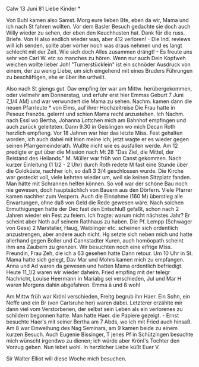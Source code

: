  Calw 13 Juni 81
Liebe Kinder <Marie>*

Von Buhl kamen also Samst. Morg eure lieben Bfe, eben da wir, Mama und ich nach St fahren wollten. Vor dem Basler Besuch gedachte sie doch auch Willy wieder zu sehen, der eben den Keuchhusten hat. Dank für die russ. Briefe. Von H also endlich wieder was, aber 412 verloren! - Die Ind. reviews will ich senden, sollte aber vorher noch was draus nehmen und es langt schlecht mit der Zeit. Wie sich doch Alles zusammen drängt! - Es freute uns sehr von Carl W. etc so manches zu hören. Wenn nur auch Dein Kopfweh weichen wollte lieber Joh! "Turnerstücklein" ist ein schnöder Ausdruck von einem, der zu wenig Liebe, um sich eingehend mit eines Bruders Führungen zu beschäftigen, ehe er über ihn urtheilt.

Also nach St giengs gut. Dav empfing (er war am Mittw. herübergekommen, oder vielmehr am Donnerstag, und erfuhr erst hier Emmas Geburt 7 Juni 7_1/4 AM) und war verwundert die Mama zu sehen. Nachm. kamen dann die neuen Pfarrleute <Mohr>* von Elms, auf ihrer Hochzeitreise Die Frau hatte in Peseux französ. gelernt und schien Mama recht anzustehen. Ich Nachm. nach Essl wo Bertha, Johanna Lottchen mich am Bahnhof empfingen und auch zurück geleiteten. Dann 9.30 in Geislingen wo mich Decan Roth herzlich empfieng. Vor 18 Jahren war hier das letzte Miss. Fest gehalten worden, ich auch dabei mit Irion meine ich; jetzt wagte er es wieder gegen seinen Pfarrgemeinderath. Wußte nicht wie es ausfallen werde. Am 12 predigte er gut über die Mission nach Mt 28 "Das Ziel, die Mittel, der Beistand des Heilands." M. Müller war früh von Canst gekommen. Nach kurzer Einleitung (1 1/2 - 2 Uhr) durch Roth redete M fast eine Stunde über die Goldküste, nachher ich, so daß 3 3/4 geschlossen wurde. Die Kirche war gesteckt voll, viele kehrten wieder um, weil sie keinen Sitzplatz fanden. Man hätte mit Schrannen helfen können. So voll war der schöne Bau noch nie gewesen, doch hauptsächlich von Bauern aus den Dörfern. Viele Pfarrer kamen nachher zum Vespern. Auch die Einnahme (160 M) überstieg alle Erwartungen, ohne daß von Geld die Rede gewesen wäre. Nach solchen Ermuthigungen hatte der Dec fast den Entschluß gefaßt, schon nach 2 Jahren wieder ein Fest zu feiern. Ich fragte: warum nicht nächstes Jahr? Er scheint aber Noth auf seinem Rathhaus zu haben. Die Pf. Lempp (Schwager von Gess) 2 Marstaller, Haug, Waiblinger etc. scheinen sich ordentlich anzustrengen, aber andere auch nicht. Hg setzte sich neben mich und hatte allerhand gegen Boller und Cannstadter Kuren, auch homöopath scheint ihm ans Zaubern zu grenzen. Wir besuchten noch eine eifrige Miss. Freundin, Frau Zeh, die ich a 63 gesehen hatte Dann retour. Um 10 Uhr in St. Mama hatte sich gelegt, Dav Mar und Mohrs kamen mich zu empfangen. Anna und Ad waren da gewesen und hatten Mama ordentlich befriedigt. Heute 11_1/2 waren wir wieder daheim. Fried empfing mit der telegr Nachricht, Louise Heermann in Mariabg sei verschieden, Jul und Mar H waren Morgens dahin abgefahren. Emma à und ß wohl

Am Mittw früh war Krönl verschieden, Freitg begrub ihn Haer. Ein Sohn, ein Neffe und ein Br (von Carlsruhe her) waren dabei. Letzterer erzählte mir dann viel vom Verstorbenen, der selbst sein Leben als ein verlorenes zu schildern begonnen hatte. Man hatte Haer. die Papiere gezeigt. - Ernst besuchte Haer's mit seiner Bertha am 7 Abds, wo ich mit Fried auch hinsaß. Am 8 war Einweihung des Nag Seminars, am 9 kamen beide zu einem kurzen Besuch. Auch Eugenie Bissinger, T jenes Pf in Schützingen besuchte mich wünscht irgendwo zu dienen; ich würde aber Krönl's Tochter den Vorzug geben. Nun lebet wohl. In herzlicher Liebe küßt
 Euer V.

Sir Walter Elliot will diese Woche mich besuchen.
